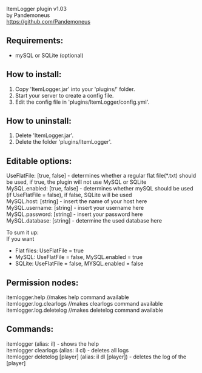 ItemLogger plugin v1.03<br>
by Pandemoneus<br>
https://github.com/Pandemoneus

Requirements:
----------------
- mySQL or SQLite (optional)

How to install:
----------------
1. Copy 'ItemLogger.jar' into your 'plugins/' folder.<br>
2. Start your server to create a config file.<br>
3. Edit the config file in 'plugins/ItemLogger/config.yml'.

How to uninstall:
-----------------
1. Delete 'ItemLogger.jar'.<br>
2. Delete the folder 'plugins/ItemLogger'.

Editable options:
-----------------
UseFlatFile: [true, false] - determines whether a regular flat file(*.txt) should be used, if true, the plugin will not use MySQL or SQLite<br>
MySQL.enabled: [true, false] - determines whether mySQL should be used (if UseFlatFile = false), if false, SQLite will be used<br>
MySQL.host: [string] - insert the name of your host here<br>
MySQL.username: [string] - insert your username here<br>
MySQL.password: [string] - insert your password here<br>
MySQL.database: [string] - determine the used database here<br>

To sum it up:<br>
If you want<br>
- Flat files: UseFlatFile = true
- MySQL: UseFlatFile = false, MySQL.enabled = true
- SQLite: UseFlatFile = false, MYSQL.enabled = false

Permission nodes:
-----------------
itemlogger.help //makes help command available<br>
itemlogger.log.clearlogs //makes clearlogs command available<br>
itemlogger.log.deletelog //makes deletelog command available

Commands:
-----------------
itemlogger (alias: il) - shows the help<br>
itemlogger clearlogs (alias: il cl) - deletes all logs<br>
itemlogger deletelog [player] (alias: il dl [player]) - deletes the log of the [player]